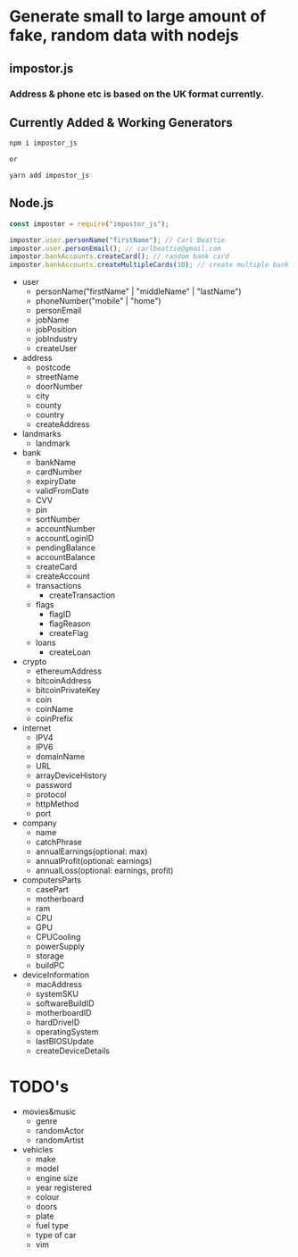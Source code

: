 # **Generate small to large amount of fake, random data with nodejs**

## impostor.js

### Address & phone etc is based on the UK format currently.

## Currently Added & Working Generators

```bash
npm i impostor_js

or

yarn add impostor_js
```

## Node.js

```javascript
const impostor = require("impostor_js");

impostor.user.personName("firstName"); // Carl Beattie
impostor.user.personEmail(); // carlbeattie@gmail.com
impostor.bankAccounts.createCard(); // random bank card
impostor.bankAccounts.createMultipleCards(10); // create multiple bank cards
```

- user
  - personName("firstName" | "middleName" | "lastName")
  - phoneNumber("mobile" | "home")
  - personEmail
  - jobName
  - jobPosition
  - jobIndustry
  - createUser
- address
  - postcode
  - streetName
  - doorNumber
  - city
  - county
  - country
  - createAddress
- landmarks
  - landmark
- bank
  - bankName
  - cardNumber
  - expiryDate
  - validFromDate
  - CVV
  - pin
  - sortNumber
  - accountNumber
  - accountLoginID
  - pendingBalance
  - accountBalance
  - createCard
  - createAccount
  - transactions
    - createTransaction
  - flags
    - flagID
    - flagReason
    - createFlag
  - loans
    - createLoan
- crypto
  - ethereumAddress
  - bitcoinAddress
  - bitcoinPrivateKey
  - coin
  - coinName
  - coinPrefix
- internet
  - IPV4
  - IPV6
  - domainName
  - URL
  - arrayDeviceHistory
  - password
  - protocol
  - httpMethod
  - port
- company
  - name
  - catchPhrase
  - annualEarnings(optional: max)
  - annualProfit(optional: earnings)
  - annualLoss(optional: earnings, profit)
- computersParts
  - casePart
  - motherboard
  - ram
  - CPU
  - GPU
  - CPUCooling
  - powerSupply
  - storage
  - buildPC
- deviceInformation
  - macAddress
  - systemSKU
  - softwareBuildID
  - motherboardID
  - hardDriveID
  - operatingSystem
  - lastBIOSUpdate
  - createDeviceDetails

# TODO's
- movies&music
  - genre
  - randomActor
  - randomArtist
- vehicles
  - make
  - model
  - engine size
  - year registered
  - colour
  - doors
  - plate
  - fuel type
  - type of car
  - vim
